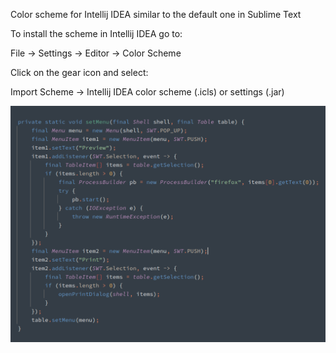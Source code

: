Color scheme for Intellij IDEA similar to the default one in Sublime Text

To install the scheme in Intellij IDEA go to:

File -> Settings -> Editor -> Color Scheme

Click on the gear icon and select:

Import Scheme -> Intellij IDEA color scheme (.icls) or settings (.jar)

![alt "Mariana Color Scheme for Intellij"](mariana-color-scheme-for-intellij.png "Mariana Color Scheme for Intellij")

